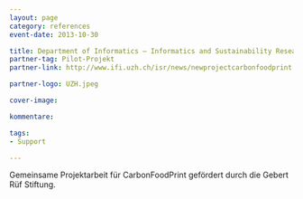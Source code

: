 ```yaml
---
layout: page
category: references
event-date: 2013-10-30

title: Department of Informatics – Informatics and Sustainability Research
partner-tag: Pilot-Projekt
partner-link: http://www.ifi.uzh.ch/isr/news/newprojectcarbonfoodprint.html

partner-logo: UZH.jpeg

cover-image: 

kommentare:

tags:
- Support

---
```


Gemeinsame Projektarbeit für CarbonFoodPrint gefördert durch die Gebert Rüf Stiftung.

